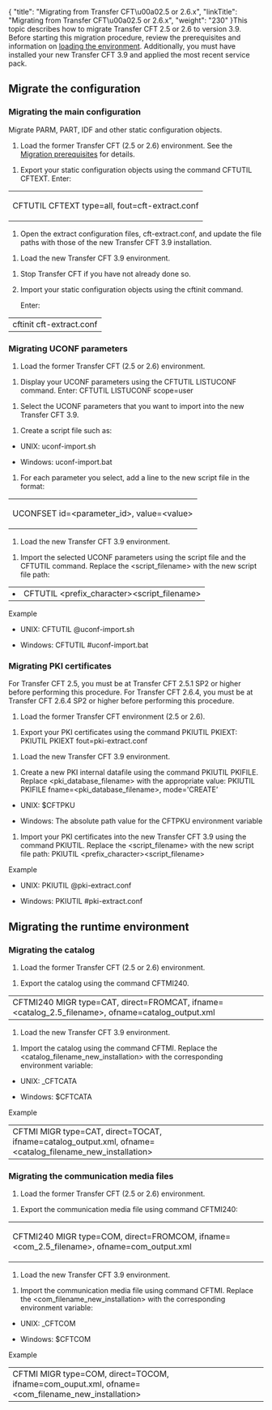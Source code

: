 {
    "title": "Migrating from Transfer CFT\u00a02.5 or 2.6.x",
    "linkTitle": "Migrating from Transfer CFT\u00a02.5 or 2.6.x",
    "weight": "230"
}This topic describes how to migrate Transfer CFT 2.5 or 2.6 to version 3.9. Before starting this migration procedure, review the prerequisites and information on [loading the environment](..//transfercft/cft_intro_install/unix_install_start_here/upgrade_start_here/load_the_environment). Additionally, you must have installed your new Transfer CFT 3.9 and applied the most recent service pack.

## Migrate the configuration

### Migrating the main configuration

Migrate PARM, PART, IDF and other static configuration objects.

1.  Load the former Transfer CFT (2.5 or 2.6) environment. See the [Migration prerequisites](..//transfercft/cft_intro_install/unix_install_start_here/upgrade_start_here/load_the_environment) for details.

<!-- -->

1.  Export your static configuration objects using the command CFTUTIL CFTEXT. Enter:

<table cellspacing="0">
   <col/>
   <tbody>
      <tr>
         <td>
            <p><span>CFTUTIL CFTEXT type=all, fout=cft-extract.conf</span>
</p>
         </td>
      </tr>
   </tbody>
</table>

1.  Open the extract configuration files, cft-extract.conf, and update the file paths with those of the new Transfer CFT 3.9 installation.

<!-- -->

1.  Load the new Transfer CFT 3.9 environment.

<!-- -->

1.  Stop Transfer CFT if you have not already done so.
2.  Import your static configuration objects using the cftinit command.   
    Enter:

<table cellspacing="0">
   <col/>
   <tbody>
      <tr>
         <td>cftinit cft-extract.conf         </td>
      </tr>
   </tbody>
</table>

### Migrating UCONF parameters

1.  Load the former Transfer CFT (2.5 or 2.6) environment.

<!-- -->

1.  Display your UCONF parameters using the CFTUTIL LISTUCONF command. Enter: CFTUTIL LISTUCONF scope=user

<!-- -->

1.  Select the UCONF parameters that you want to import into the new Transfer CFT 3.9.

<!-- -->

1.  Create a script file such as:

-   UNIX: uconf-import.sh

-   Windows: uconf-import.bat

1.  For each parameter you select, add a line to the new script file in the format:

<table cellspacing="0">
   <col/>
   <tbody>
      <tr>
         <td>
            <p>UCONFSET id=&lt;parameter_id&gt;, value=&lt;value&gt;</p>
         </td>
      </tr>
   </tbody>
</table>

1.  Load the new Transfer CFT 3.9 environment.

<!-- -->

1.  Import the selected UCONF parameters using the script file and the CFTUTIL command. Replace the &lt;script\_filename> with the new script file path:

<table cellspacing="0">
   <col/>
   <tbody>
      <tr>
         <td>
               <li><span>CFTUTIL &lt;prefix_character&gt;&lt;script_filename&gt;</span>
               </li>
         </td>
      </tr>
   </tbody>
</table>

Example

-   UNIX: CFTUTIL @uconf-import.sh

<!-- -->

-   Windows: CFTUTIL #uconf-import.bat

### Migrating PKI certificates

For Transfer CFT 2.5, you must be at Transfer CFT 2.5.1 SP2 or higher before performing this procedure. For Transfer CFT 2.6.4, you must be at Transfer CFT 2.6.4 SP2 or higher before performing this procedure.

1.  Load the former Transfer CFT environment (2.5 or 2.6).

<!-- -->

1.  Export your PKI certificates using the command PKIUTIL PKIEXT: PKIUTIL PKIEXT fout=pki-extract.conf

<!-- -->

1.  Load the new Transfer CFT 3.9 environment.

<!-- -->

1.  Create a new PKI internal datafile using the command PKIUTIL PKIFILE. Replace &lt;pki\_database\_filename> with the appropriate value: PKIUTIL PKIFILE fname=&lt;pki\_database\_filename>, mode='CREATE’

-   UNIX: $CFTPKU

-   Windows: The absolute path value for the CFTPKU environment variable

1.  Import your PKI certificates into the new Transfer CFT 3.9 using the command PKIUTIL. Replace the &lt;script\_filename> with the new script file path: PKIUTIL &lt;prefix\_character>&lt;script\_filename>

Example

-   UNIX: PKIUTIL @pki-extract.conf

<!-- -->

-   Windows: PKIUTIL #pki-extract.conf

## Migrating the runtime environment

### Migrating the catalog

1.  Load the former Transfer CFT (2.5 or 2.6) environment.

<!-- -->

1.  Export the catalog using the command CFTMI240.

<table cellspacing="0">
   <col/>
   <tbody>
      <tr>
         <td>CFTMI240 MIGR type=CAT, direct=FROMCAT, ifname=&lt;catalog_2.5_filename&gt;, ofname=catalog_output.xml         </td>
      </tr>
   </tbody>
</table>

1.  Load the new Transfer CFT 3.9 environment.

<!-- -->

1.  Import the catalog using the command CFTMI. Replace the &lt;catalog\_filename\_new\_installation> with the corresponding environment variable:

-   UNIX: \_CFTCATA
-   Windows: $CFTCATA

Example

<table cellspacing="0">
   <col/>
   <tbody>
      <tr>
         <td>CFTMI MIGR type=CAT, direct=TOCAT, ifname=catalog_output.xml, ofname=&lt;catalog_filename_new_installation&gt;         </td>
      </tr>
   </tbody>
</table>

### Migrating the communication media files

1.  Load the former Transfer CFT (2.5 or 2.6) environment.

<!-- -->

1.  Export the communication media file using command CFTMI240:

<table cellspacing="0">
   <col/>
   <tbody>
      <tr>
         <td>
            <p>CFTMI240 MIGR type=COM, direct=FROMCOM, ifname=&lt;com_2.5_filename&gt;, ofname=com_output.xml</p>
         </td>
      </tr>
   </tbody>
</table>

1.  Load the new Transfer CFT 3.9 environment.

<!-- -->

1.  Import the communication media file using command CFTMI. Replace the &lt;com\_filename\_new\_installation> with the corresponding environment variable:

-   UNIX: \_CFTCOM

<!-- -->

-   Windows: $CFTCOM

Example

<table cellspacing="0">
   <col/>
   <tbody>
      <tr>
         <td>CFTMI MIGR type=COM, direct=TOCOM, ifname=com_ouput.xml, ofname=&lt;com_filename_new_installation&gt;         </td>
      </tr>
   </tbody>
</table>
